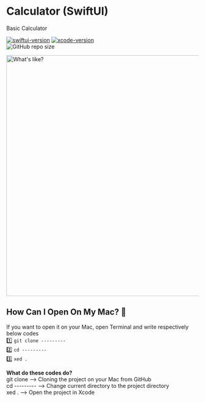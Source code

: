 # Calculator (SwiftUI)
Basic Calculator <br>


[![swiftui-version](https://img.shields.io/badge/swiftui-blue)](https://developer.apple.com/documentation/swiftui)
[![xcode-version](https://img.shields.io/badge/xcode-12%20beta-brightgreen)](https://developer.apple.com/xcode/) <br>
![GitHub repo size](https://img.shields.io/github/repo-size/kadir-ince/---------)


<img height=630 src="https://github.com/kadir-ince/---------/blob/master/calculator.gif" alt="What's like?">


## How Can I Open On My Mac?  🔨

If you want to open it on your Mac, open Terminal and write respectively below codes
<br>
1️⃣ ``` git clone --------- ```  <br>
2️⃣ ``` cd --------- ``` <br>
3️⃣ ``` xed . ``` <br>

<b>What do these codes do?</b> <br>
git clone --> Cloning the project on your Mac from GitHub <br>
cd --------- --> Change current directory to the project directory <br>
xed . --> Open the project in Xcode <br>

